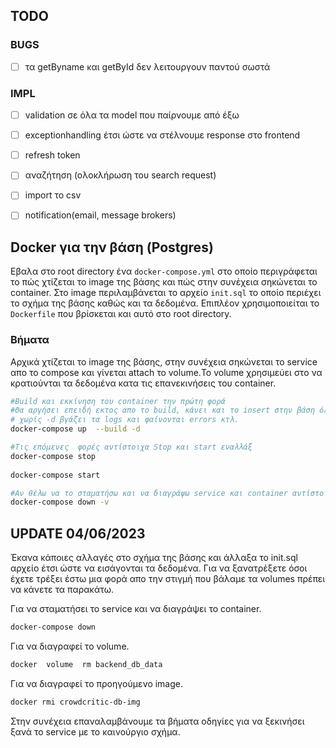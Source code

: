 ## TODO

### BUGS
- [ ] τα getByname και getById δεν λειτουργουν παντού σωστά


### IMPL
-[ ]  validation σε όλα τα model που παίρνουμε από έξω 
- [ ] exceptionhandling έτσι ώστε να στέλνουμε response 
στο frontend
 -[ ] refresh token
 -[ ] αναζήτηση (ολοκλήρωση του search request)
  -[ ] import το csv
-[ ] notification(email, message brokers)


## Docker για την βάση (Postgres) 


Εβαλα στο root directory ένα ```docker-compose.yml``` στο οποίο περιγράφεται
το πώς χτίζεται το image της βάσης και πώς στην συνέχεια σηκώνεται το container.
Στο image περιλαμβάνεται το αρχείο ```init.sql``` το οποίο περιέχει το σχήμα της βάσης καθώς και τα δεδομένα.
Επιπλέον χρησιμοποιείται το ```Dockerfile``` που βρίσκεται και αυτό στο root directory.


### Bήματα 

Αρχικά χτίζεται το image της βάσης, στην συνέχεια σηκώνεται το service απο το compose
και γίνεται attach το volume.Το volume χρησιμεύει στο να κρατιούνται τα δεδομένα 
κατα τις επανεκινήσεις του container. 

```bash
#Build και εκκίνηση του container την πρώτη φορά  
#Θα αργήσει επειδή εκτος απο το build, κάνει και το insert στην βάση όλων των εγγραφών.
# χωρίς -d βγάζει τα logs και φαίνονται errors κτλ.
docker-compose up  --build -d

#Τις επόμενες  φορές αντίστοιχα Stop και start εναλλάξ
docker-compose stop
 
docker-compose start

#Αν θέλω να το σταματήσω και να διαγράψω service και container αντίστοιχα
docker-compose down -v
```

## UPDATE 04/06/2023

Έκανα κάποιες αλλαγές στο σχήμα της βάσης και άλλαξα το init.sql αρχείο έτσι ώστε να εισάγονται τα δεδομένα.
Για να ξανατρέξετε όσοι έχετε τρέξει έστω μια φορά απο την στιγμή που βάλαμε τα volumes πρέπει να κάνετε τα παρακάτω.

Για να σταματήσει το service και να διαγράψει το container.
```bash
docker-compose down  
```

Για να διαγραφεί το volume.

```bash
docker  volume  rm backend_db_data
```

Για να διαγραφεί το προηγούμενο image.
```bash
docker rmi crowdcritic-db-img
```

Στην συνέχεια επαναλαμβάνουμε τα βήματα  οδηγίες για να ξεκινήσει 
ξανά το service με το καινούργιο σχήμα.
